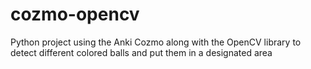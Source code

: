 # cozmo-opencv
Python project using the Anki Cozmo along with the OpenCV library to detect different colored balls and put them in a designated area
